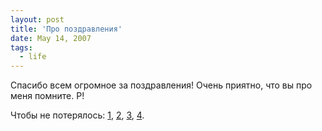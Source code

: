 ```yaml
---
layout: post
title: 'Про поздравления'
date: May 14, 2007
tags:
  - life
---
```


Спасибо всем огромное за поздравления! Очень приятно, что вы про меня помните. Р!

Чтобы не потерялось: [1](http://rifka-toy.livejournal.com/15369.html), [2](http://anna-earwen.livejournal.com/163389.html), [3](http://dolnat-ova.livejournal.com/129619.html), [4](http://marvic-1983.livejournal.com/64937.html).
